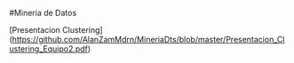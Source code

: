 #Mineria de Datos

[Presentacion Clustering] (https://github.com/AlanZamMdrn/MineriaDts/blob/master/Presentacion_Clustering_Equipo2.pdf)
